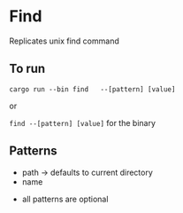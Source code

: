 # Find

Replicates unix find command

## To run

`cargo run --bin find   --[pattern] [value]`

or

`find --[pattern] [value]` for the binary

## Patterns

- path -> defaults to current directory
- name

* all patterns are optional
